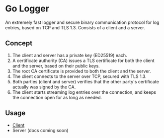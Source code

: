 # Go Logger
An extremely fast logger and secure binary communication protocol for log entries, based on TCP and TLS 1.3. Consists of a client and a server.

## Concept
1. The client and server has a private key (ED25519) each.
2. A certificate authority (CA) issues a TLS certificate for both the client and the server, based on their public keys.
3. The root CA certificate is provided to both the client and the server.
4. The client connects to the server over TCP, secured with TLS 1.3.
5. Both parties (client and server) verifies that the other party's certificate actually was signed by the CA.
6. The client starts streaming log entries over the connection, and keeps the connection open for as long as needed.

## Usage
- [Client](./docs/client.md)
- Server (docs coming soon)